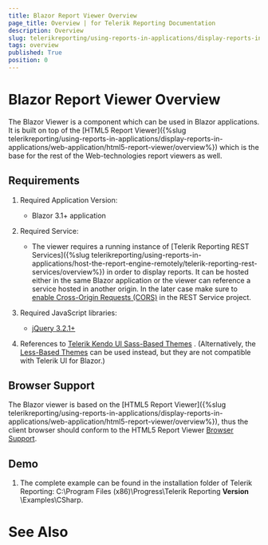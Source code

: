 ```yaml
---
title: Blazor Report Viewer Overview
page_title: Overview | for Telerik Reporting Documentation
description: Overview
slug: telerikreporting/using-reports-in-applications/display-reports-in-applications/web-application/blazor-report-viewer/overview
tags: overview
published: True
position: 0
---
```


# Blazor Report Viewer Overview



The Blazor Viewer is a component which can be used in Blazor applications. It is built on top of the         [HTML5 Report Viewer]({%slug telerikreporting/using-reports-in-applications/display-reports-in-applications/web-application/html5-report-viewer/overview%}) which is the base for the rest         of the Web-technologies report viewers as well.       

## Requirements

1. Required Application Version:             

   + Blazor 3.1+ application                 

1. Required Service:             

   + The viewer requires a running instance of [Telerik Reporting REST Services]({%slug telerikreporting/using-reports-in-applications/host-the-report-engine-remotely/telerik-reporting-rest-services/overview%})                   in order to display reports. It can be hosted either in the same Blazor application or the viewer can reference a service hosted in                   another origin. In the later case make sure to                    [enable Cross-Origin Requests (CORS)](https://docs.microsoft.com/en-us/aspnet/core/security/cors?view=aspnetcore-3.1)  in the REST Service project.                 

1. Required JavaScript libraries:

   +  [jQuery 3.2.1+](https://jquery.com/download/) 

1. References to                 [Telerik Kendo UI Sass-Based Themes](https://docs.telerik.com/kendo-ui/styles-and-layout/sass-themes) .             (Alternatively, the                [Less-Based Themes](https://docs.telerik.com/kendo-ui/styles-and-layout/appearance-styling)                can be used instead, but they are not compatible with Telerik UI for Blazor.)             

## Browser Support

The Blazor viewer is based on the [HTML5 Report Viewer]({%slug telerikreporting/using-reports-in-applications/display-reports-in-applications/web-application/html5-report-viewer/overview%}),           thus the client browser should conform to the HTML5 Report Viewer [Browser Support](143e5c03-e69d-416f-9ac0-85c397b22b8e#browser-support).         

## Demo

1. The complete example can be found in the installation folder of Telerik Reporting: C:\Program Files (x86)\Progress\Telerik Reporting __Version__ \Examples\CSharp\.             

# See Also

